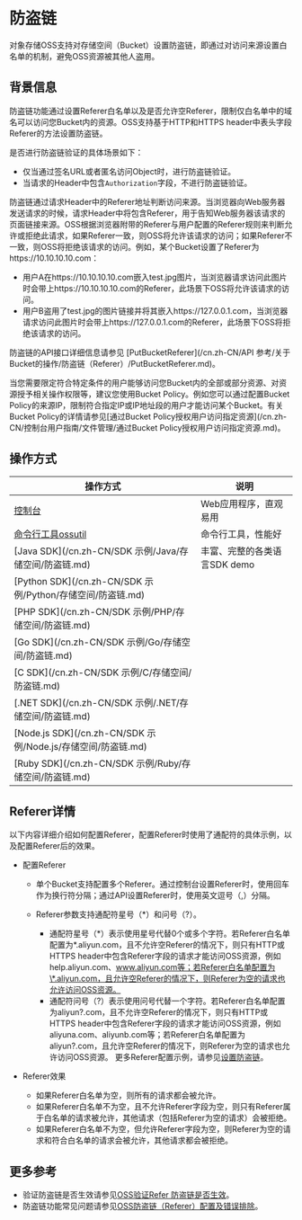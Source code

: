 # 防盗链

对象存储OSS支持对存储空间（Bucket）设置防盗链，即通过对访问来源设置白名单的机制，避免OSS资源被其他人盗用。

## 背景信息

防盗链功能通过设置Referer白名单以及是否允许空Referer，限制仅白名单中的域名可以访问您Bucket内的资源。OSS支持基于HTTP和HTTPS header中表头字段Referer的方法设置防盗链。

是否进行防盗链验证的具体场景如下：

-   仅当通过签名URL或者匿名访问Object时，进行防盗链验证。
-   当请求的Header中包含`Authorization`字段，不进行防盗链验证。

防盗链通过请求Header中的Referer地址判断访问来源。当浏览器向Web服务器发送请求的时候，请求Header中将包含Referer，用于告知Web服务器该请求的页面链接来源。OSS根据浏览器附带的Referer与用户配置的Referer规则来判断允许或拒绝此请求，如果Referer一致，则OSS将允许该请求的访问；如果Referer不一致，则OSS将拒绝该请求的访问。例如，某个Bucket设置了Referer为https://10.10.10.10.com：

-   用户A在https://10.10.10.10.com嵌入test.jpg图片，当浏览器请求访问此图片时会带上https://10.10.10.10.com的Referer，此场景下OSS将允许该请求的访问。
-   用户B盗用了test.jpg的图片链接并将其嵌入https://127.0.0.1.com，当浏览器请求访问此图片时会带上https://127.0.0.1.com的Referer，此场景下OSS将拒绝该请求的访问。

防盗链的API接口详细信息请参见 [PutBucketReferer](/cn.zh-CN/API 参考/关于Bucket的操作/防盗链（Referer）/PutBucketReferer.md)。

当您需要限定符合特定条件的用户能够访问您Bucket内的全部或部分资源、对资源授予相关操作权限等，建议您使用Bucket Policy。例如您可以通过配置Bucket Policy的来源IP，限制符合指定IP或IP地址段的用户才能访问某个Bucket。有关Bucket Policy的详情请参见[通过Bucket Policy授权用户访问指定资源](/cn.zh-CN/控制台用户指南/文件管理/通过Bucket Policy授权用户访问指定资源.md)。

## 操作方式

|操作方式|说明|
|----|--|
|[控制台](/cn.zh-CN/控制台用户指南/存储空间管理/权限管理/设置防盗链.md)|Web应用程序，直观易用|
|[命令行工具ossutil](/cn.zh-CN/常用工具/命令行工具ossutil/常用命令/referer.md)|命令行工具，性能好|
|[Java SDK](/cn.zh-CN/SDK 示例/Java/存储空间/防盗链.md)|丰富、完整的各类语言SDK demo|
|[Python SDK](/cn.zh-CN/SDK 示例/Python/存储空间/防盗链.md)|
|[PHP SDK](/cn.zh-CN/SDK 示例/PHP/存储空间/防盗链.md)|
|[Go SDK](/cn.zh-CN/SDK 示例/Go/存储空间/防盗链.md)|
|[C SDK](/cn.zh-CN/SDK 示例/C/存储空间/防盗链.md)|
|[.NET SDK](/cn.zh-CN/SDK 示例/.NET/存储空间/防盗链.md)|
|[Node.js SDK](/cn.zh-CN/SDK 示例/Node.js/存储空间/防盗链.md)|
|[Ruby SDK](/cn.zh-CN/SDK 示例/Ruby/存储空间/防盗链.md)|

## Referer详情

以下内容详细介绍如何配置Referer，配置Referer时使用了通配符的具体示例，以及配置Referer后的效果。

-   配置Referer
    -   单个Bucket支持配置多个Referer。通过控制台设置Referer时，使用回车作为换行符分隔；通过API设置Referer时，使用英文逗号（,）分隔。
    -   Referer参数支持通配符星号（\*）和问号（?）。

        -   通配符星号（\*）表示使用星号代替0个或多个字符。若Referer白名单配置为\*.aliyun.com，且不允许空Referer的情况下，则只有HTTP或HTTPS header中包含Referer字段的请求才能访问OSS资源，例如help.aliyun.com、www.aliyun.com等；若Referer白名单配置为\*.aliyun.com，且允许空Referer的情况下，则Referer为空的请求也允许访问OSS资源。
        -   通配符问号（?）表示使用问号代替一个字符。若Referer白名单配置为aliyun?.com，且不允许空Referer的情况下，则只有HTTP或HTTPS header中包含Referer字段的请求才能访问OSS资源，例如aliyuna.com、aliyunb.com等；若Referer白名单配置为aliyun?.com，且允许空Referer的情况下，则Referer为空的请求也允许访问OSS资源。
        更多Referer配置示例，请参见[设置防盗链](/cn.zh-CN/控制台用户指南/存储空间管理/权限管理/设置防盗链.md)。

-   Referer效果
    -   如果Referer白名单为空，则所有的请求都会被允许。
    -   如果Referer白名单不为空，且不允许Referer字段为空，则只有Referer属于白名单的请求被允许，其他请求（包括Referer为空的请求）会被拒绝。
    -   如果Referer白名单不为空，但允许Referer字段为空，则Referer为空的请求和符合白名单的请求会被允许，其他请求都会被拒绝。

## 更多参考

-   验证防盗链是否生效请参见[OSS验证Refer 防盗链是否生效](https://help.aliyun.com/knowledge_detail/39521.html)。
-   防盗链功能常见问题请参见[OSS防盗链（Referer）配置及错误排除]()。


